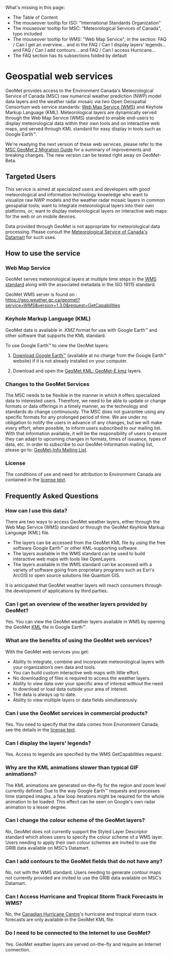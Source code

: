 What's missing in this page:
* The Table of Content
* The mouseover tooltip for ISO: "International Standards Organization"
* The mouseover tooltip for MSC: "Meteorological Services of Canada", typo included
* The mouseover tooltip for WMS: "Web Map Service", in the section: FAQ / Can I get an overview... and in the FAQ / Can I display layers' legends... and FAQ / Can I add contours... and FAQ / Can I access Hurricane...
* The FAQ section has its subsections folded by default

# Geospatial web services


GeoMet provides access to the Environment Canada's Meteorological Service of Canada (MSC) raw numerical weather prediction (NWP) model data layers and the weather radar mosaic via two Open Geospatial Consortium web service standards: [Web Map Service (WMS)](https://www.opengeospatial.org/standards/wms) and Keyhole Markup Language (KML). Meteorological layers are dynamically served through the Web Map Service (WMS) standard to enable end-users to display meteorological data within their own tools and on interactive web maps, and served through KML standard for easy display in tools such as Google Earth™.

We're readying the next version of these web services, please refer to the [MSC GeoMet 2 Migration Guide](http://lists.ec.gc.ca/pipermail/geomet-info/2017-March/000039.html) for a summary of improvements and breaking changes. The new version can be tested right away on GeoMet-Beta.

## Targeted Users


This service is aimed at specialized users and developers with good meteorological and information technology knowledge who want to visualize raw NWP models and the weather radar mosaic layers in common geospatial tools; want to integrate meteorological layers into their own platforms, or; want to display meteorological layers on interactive web maps for the web or on mobile devices.

Data provided through GeoMet is not appropriate for meteorological data processing. Please consult the [Meteorological Service of Canada's Datamart](https://dd.meteo.gc.ca/about_dd_apropos.txt) for such uses.

## How to use the service

### Web Map Service

GeoMet serves meteorological layers at multiple time steps in the [WMS standard](https://www.opengeospatial.org/standards/wms) along with the associated metadata in the ISO 19115 standard.

GeoMet WMS server is found on :<br>
https://geo.weather.gc.ca/geomet?service=WMS&version=1.3.0&request=GetCapabilities

### Keyhole Markup Language (KML)

GeoMet data is available in .KMZ format for use with Google Earth™ and other software that supports the KML standard.

To use Google Earth™ to view the GeoMet layers:

1. [Download Google Earth™](https://earth.google.com/intl/en/) (available at no charge from the Google Earth™ website) if it is not already installed on your computer.

2. Download and open the [GeoMet KML: GeoMet-E.kmz](https://www.canada.ca/content/dam/eccc/migration/main/meteo-weather/c0d9b3d8-d256-407d-a68f-c606d703105e/geomet-e.kmz) layers.

### Changes to the GeoMet Services

The MSC needs to be flexible in the manner in which it offers specialized data to interested users. Therefore, we need to be able to update or change formats or data offerings in a timely manner, as the technology and standards do change continuously. The MSC does not guarantee using any specific formats for any prolonged period of time. We are under no obligation to notify the users in advance of any changes, but we will make every effort, when possible, to inform users subscribed to our mailing list. With that information available, it will be the responsibility of users to ensure they can adapt to upcoming changes in formats, times of issuance, types of data, etc. In order to subscribe to our GeoMet-Information mailing list, please go to: [GeoMet-Info Mailing List](http://lists.ec.gc.ca/cgi-bin/mailman/listinfo/geomet-info).

### License

The conditions of use and need for attribution to Environment Canada are contained in the [license text](https://dd.weatheroffice.gc.ca/doc/LICENCE_GENERAL.txt).

## Frequently Asked Questions

### How can I use this data?

There are two ways to access GeoMet weather layers, either through the Web Map Service (WMS) standard or through the GeoMet KeyHole Markup Language (KML) file.

* The layers can be accessed from the GeoMet KML file by using the free software Google Earth™ or other KML-supporting software.
* The layers available in the WMS standard can be used to build interactive web maps with tools like OpenLayers.
* The layers available in the WMS standard can be accessed with a variety of software going from proprietary programs such as Esri's ArcGIS to open source solutions like Quantum GIS.

It is anticipated that GeoMet weather layers will reach consumers through the development of applications by third parties.

### Can I get an overview of the weather layers provided by GeoMet?

Yes. You can view the GeoMet weather layers available in WMS by opening the GeoMet [KML](https://www.canada.ca/content/dam/eccc/migration/main/meteo-weather/c0d9b3d8-d256-407d-a68f-c606d703105e/geomet.kmz) file in Google Earth™.

### What are the benefits of using the GeoMet web services?

With the GeoMet web services you get:

* Ability to integrate, combine and incorporate meteorological layers with your organization’s own data and tools.
* You can build custom interactive web maps with little effort.
* No downloading of files is required to access the weather layers.
* Ability to view data over your specific area of interest without the need to download or load data outside your area of interest.
* The data is always up to date.
* Ability to view multiple layers or data fields simultaneously.

### Can I use the GeoMet services in commercial products?

Yes. You need to specify that the data comes from Environment Canada, see the details in the [license text](https://dd.weatheroffice.gc.ca/doc/LICENCE_GENERAL.txt).

### Can I display the layers' legends?

Yes. Access to legends are specified by the WMS GetCapabilities request.

### Why are the KML animations slower than typical GIF animations?

The KML animations are generated on-the-fly for the region and zoom level currently defined. Due to the way Google Earth™ requests and processes time stamped images, a few loop iterations might be required for the whole animation to be loaded. This effect can be seen on Google's own radar animation to a lesser degree.

### Can I change the colour scheme of the GeoMet layers?

No, GeoMet does not currently support the Styled Layer Descriptor standard which allows users to specify the colour scheme of a WMS layer. Users needing to apply their own colour schemes are invited to use the GRIB data available on MSC’s Datamart.

### Can I add contours to the GeoMet fields that do not have any?

No, not with the WMS standard. Users needing to generate contour maps not currently provided are invited to use the GRIB data available on MSC’s Datamart.

### Can I Access Hurricane and Tropical Storm Track Forecasts in WMS?

No, the [Canadian Hurricane Centre](https://www.ec.gc.ca/ouragans-hurricanes/)'s hurricane and tropical storm track forecasts are only available in the GeoMet KML file.

### Do I need to be connected to the Internet to use GeoMet?

Yes. GeoMet weather layers are served on-the-fly and require an Internet connection.